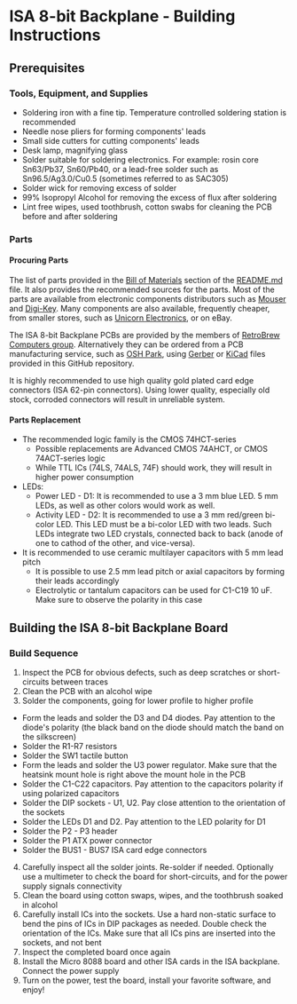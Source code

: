 # ISA 8-bit Backplane - Building Instructions

## Prerequisites

### Tools, Equipment, and Supplies

* Soldering iron with a fine tip. Temperature controlled soldering station is recommended
* Needle nose pliers for forming components' leads
* Small side cutters for cutting components' leads
* Desk lamp, magnifying glass
* Solder suitable for soldering electronics. For example: rosin core Sn63/Pb37, Sn60/Pb40, or a lead-free solder such as Sn96.5/Ag3.0/Cu0.5 (sometimes referred to as SAC305)
* Solder wick for removing excess of solder
* 99% Isopropyl Alcohol for removing the excess of flux after soldering
* Lint free wipes, used toothbrush, cotton swabs for cleaning the PCB before and after soldering

### Parts

#### Procuring Parts
The list of parts provided in the [Bill of Materials](README.md#bill-of-materials---version-10) section of the [README.md](README.md) file. It also provides the recommended sources for the parts.
Most of the parts are available from electronic components distributors such as [Mouser](https://www.mouser.com/ProjectManager/ProjectDetail.aspx?AccessID=9a09040b52) and [Digi-Key](https://www.digikey.com).
Many components are also available, frequently cheaper, from smaller stores, such as [Unicorn Electronics](http://www.unicornelectronics.com/), or on eBay.

The ISA 8-bit Backplane PCBs are provided by the members of [RetroBrew Computers group](https://retrobrewcomputers.org/doku.php?id=boardinventory#xi_8088_project_sergey_kiselev).
Alternatively they can be ordered from a PCB manufacturing service, such as [OSH Park](https://oshpark.com/shared_projects/Y8dcyt5m),
using [Gerber](gerber) or [KiCad](KiCad) files provided in this GitHub repository.

It is highly recommended to use high quality gold plated card edge connectors (ISA 62-pin connectors). Using lower quality, especially old stock, corroded connectors will result in unreliable system.

#### Parts Replacement

* The recommended logic family is the CMOS 74HCT-series
  * Possible replacements are Advanced CMOS 74AHCT, or CMOS 74ACT-series logic
  * While TTL ICs (74LS, 74ALS, 74F) should work, they will result in higher power consumption
* LEDs:
  * Power LED - D1: It is recommended to use a 3 mm blue LED. 5 mm LEDs, as well as other colors would work as well.
  * Activity LED - D2: It is recommended to use a 3 mm red/green bi-color LED. This LED must be a bi-color LED with two leads. Such LEDs integrate two LED crystals, connected back to back (anode of one to cathod of the other, and vice-versa).
* It is recommended to use ceramic multilayer capacitors with 5 mm lead pitch
  * It is possible to use 2.5 mm lead pitch or axial capacitors by forming their leads accordingly
  * Electrolytic or tantalum capacitors can be used for C1-C19 10 uF. Make sure to observe the polarity in this case

## Building the ISA 8-bit Backplane Board

### Build Sequence

1. Inspect the PCB for obvious defects, such as deep scratches or short-circuits between traces
2. Clean the PCB with an alcohol wipe
3. Solder the components, going for lower profile to higher profile
  * Form the leads and solder the D3 and D4 diodes. Pay attention to the diode's polarity (the black band on the diode should match the band on the silkscreen)
  * Solder the R1-R7 resistors
  * Solder the SW1 tactile button
  * Form the leads and solder the U3 power regulator. Make sure that the heatsink mount hole is right above the mount hole in the PCB
  * Solder the C1-C22 capacitors. Pay attention to the capacitors polarity if using polarized capacitors
  * Solder the DIP sockets - U1, U2. Pay close attention to the orientation of the sockets
  * Solder the LEDs D1 and D2. Pay attention to the LED polarity for D1
  * Solder the P2 - P3 header
  * Solder the P1 ATX power connector
  * Solder the BUS1 - BUS7 ISA card edge connectors
4. Carefully inspect all the solder joints. Re-solder if needed. Optionally use a multimeter to check the board for short-circuits, and for the power supply signals connectivity
5. Clean the board using cotton swaps, wipes, and the toothbrush soaked in alcohol
6. Carefully install ICs into the sockets. Use a hard non-static surface to bend the pins of ICs in DIP packages as needed. Double check the orientation of the ICs. Make sure that all ICs pins are inserted into the sockets, and not bent
7. Inspect the completed board once again
8. Install the Micro 8088 board and other ISA cards in the ISA backplane. Connect the power supply
9. Turn on the power, test the board, install your favorite software, and enjoy!
